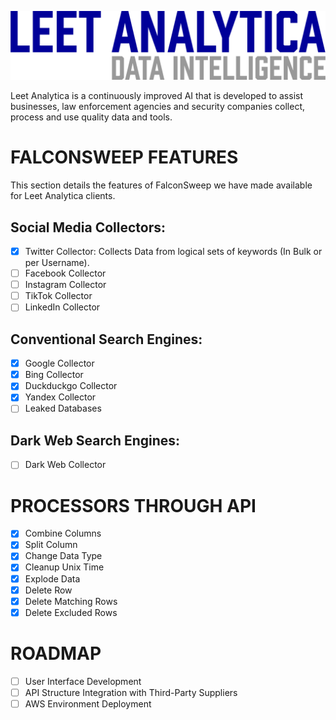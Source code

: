 ![Logo](leet-analytica-logo-temp.png)

Leet Analytica is a continuously improved AI that is developed to assist businesses, law enforcement agencies and security companies collect, process and use quality data and tools.

# FALCONSWEEP FEATURES

This section details the features of FalconSweep we have made available for Leet Analytica clients.

## Social Media Collectors:

- [x] Twitter Collector: Collects Data from logical sets of keywords (In Bulk or per Username).
- [ ] Facebook Collector
- [ ] Instagram Collector
- [ ] TikTok Collector
- [ ] LinkedIn Collector

## Conventional Search Engines:

- [x] Google Collector
- [x] Bing Collector
- [x] Duckduckgo Collector
- [x] Yandex Collector
- [ ] Leaked Databases

## Dark Web Search Engines:

- [ ] Dark Web Collector

# PROCESSORS THROUGH API

- [x] Combine Columns
- [x] Split Column
- [x] Change Data Type
- [x] Cleanup Unix Time
- [x] Explode Data
- [x] Delete Row
- [x] Delete Matching Rows
- [x] Delete Excluded Rows

# ROADMAP

- [ ] User Interface Development
- [ ] API Structure Integration with Third-Party Suppliers
- [ ] AWS Environment Deployment
